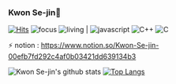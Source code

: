 ### Kwon Se-jin👋
[![Hits](https://hits.seeyoufarm.com/api/count/incr/badge.svg?url=https%3A%2F%2Fgithub.com%2F0307kwon&count_bg=%2379C83D&title_bg=%23555555&icon=&icon_color=%23E7E7E7&title=hits&edge_flat=false)](https://hits.seeyoufarm.com)
![focus](https://img.shields.io/badge/focus-frontend-orange)
![living](https://img.shields.io/badge/living-Daegu-3c9)  |  ![javascript](https://img.shields.io/badge/-javascript-f1c40f) ![C++](https://img.shields.io/badge/-C++-8e44ad) ![C](https://img.shields.io/badge/-C-3c9)

⚡ notion : https://www.notion.so/Kwon-Se-jin-00efb7fd292c4af0b03421dd639134b3

![Kwon Se-jin's github stats](https://github-readme-stats.vercel.app/api?username=0307kwon&show_icons=true&theme=radical)<span>                       </span>[![Top Langs](https://github-readme-stats.vercel.app/api/top-langs/?username=0307kwon&layout=compact)](https://github.com/anuraghazra/github-readme-stats)


<!--
**0307kwon/0307kwon** is a ✨ _special_ ✨ repository because its `README.md` (this file) appears on your GitHub profile.

Here are some ideas to get you started:

- 🔭 I’m currently working on ...
- 🌱 I’m currently learning ...
- 👯 I’m looking to collaborate on ...
- 🤔 I’m looking for help with ...
- 💬 Ask me about ...
- 📫 How to reach me: ...
- 😄 Pronouns: ...
- ⚡ Fun fact: ...
-->
